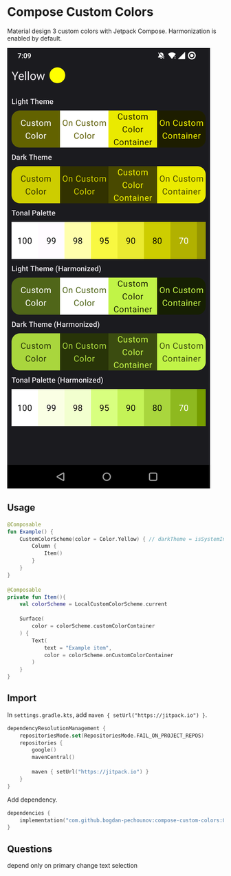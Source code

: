 # Compose Custom Colors

Material design 3 custom colors with Jetpack Compose. Harmonization is enabled by default.

![alt text](Screenshot.png)

## Usage
```kotlin
@Composable
fun Example() {
    CustomColorScheme(color = Color.Yellow) { // darkTheme = isSystemInDarkTheme(), harmonize = true
        Column {
            Item()
        }
    }
}

@Composable
private fun Item(){
    val colorScheme = LocalCustomColorScheme.current

    Surface(
        color = colorScheme.customColorContainer
    ) {
        Text(
            text = "Example item",
            color = colorScheme.onCustomColorContainer
        )
    }
}
```


## Import
In `settings.gradle.kts`, add `maven { setUrl("https://jitpack.io") }`.

```kotlin
dependencyResolutionManagement {
    repositoriesMode.set(RepositoriesMode.FAIL_ON_PROJECT_REPOS)
    repositories {
        google()
        mavenCentral()
        
        maven { setUrl("https://jitpack.io") }
    }
}
```

Add dependency.
```kotlin
dependencies {
    implementation("com.github.bogdan-pechounov:compose-custom-colors:0.3"
}
```

## Questions
depend only on primary
change text selection 
